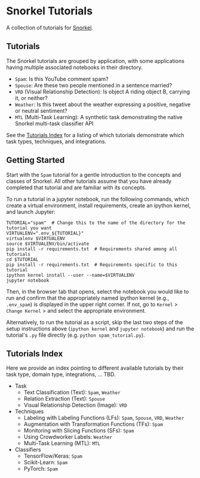 # Snorkel Tutorials
A collection of tutorials for [Snorkel](http://snorkel.org).

## Tutorials
The Snorkel tutorials are grouped by application, with some applications having multiple associated notebooks in their directory.
* `Spam`: Is this YouTube comment spam?
* `Spouse`: Are these two people mentioned in a sentence married?
* `VRD` (Visual Relationship Detection): Is object A riding object B, carrying it, or neither?
* `Weather`: Is this tweet about the weather expressing a positive, negative or neutral sentiment?
* `MTL` (Multi-Task Learning): A synthetic task demonstrating the native Snorkel multi-task classifier API

See the [Tutorials Index](#tutorials-index) for a listing of which tutorials demonstrate which task types, techniques, and integrations.

## Getting Started
Start with the `Spam` tutorial for a gentle introduction to the concepts and classes of Snorkel.
All other tutorials assume that you have already completed that tutorial and are familiar with its concepts.

To run a tutorial in a jupyter notebook, run the following commands, which create a virtual environment, install requirements, create an ipython kernel, and launch Jupyter:
```
TUTORIAL="spam"  # Change this to the name of the directory for the tutorial you want
VIRTUALENV=".env_${TUTORIAL}"
virtualenv $VIRTUALENV
source $VIRTUALENV/bin/activate
pip install -r requirements.txt  # Requirements shared among all tutorials
cd $TUTORIAL
pip install -r requirements.txt  # Requirements specific to this tutorial
ipython kernel install --user --name=$VIRTUALENV
jupyter notebook
```
Then, in the browser tab that opens, select the notebook you would like to run and confirm that the appropriately named ipython kernel (e.g., `.env_spam`) is displayed in the upper right corner. If not, go to `Kernel` > `Change Kernel` > and select the appropriate environment.

Alternatively, to run the tutorial as a script, skip the last two steps of the setup instructions above (`ipython kernel` and `jupyter notebook`) and run the tutorial's `.py` file directly (e.g. `python spam_tutorial.py`).


## <a name="tutorials-index"> Tutorials Index </a>
Here we provide an index pointing to different available tutorials by their task type, domain type, integrations, ... TBD.
* Task
    * Text Classification (Text): `Spam`, `Weather`
    * Relation Extraction (Text): `Spouse`
    * Visual Relationship Detection (Image): `VRD`
* Techniques
    * Labeling with Labeling Functions (LFs): `Spam`, `Spouse`, `VRD`, `Weather`
    * Augmentation with Transformation Functions (TFs): `Spam`
    * Monitoring with Slicing Functions (SFs): `Spam`
    * Using Crowdworker Labels: `Weather`
    * Multi-Task Learning (MTL): `MTL`
* Classifiers
    * TensorFlow/Keras: `Spam`
    * Scikit-Learn: `Spam`
    * PyTorch: `Spam`
